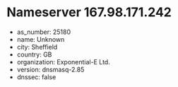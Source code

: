 # Nameserver 167.98.171.242

* as_number: 25180
* name: Unknown
* city: Sheffield
* country: GB
* organization: Exponential-E Ltd.
* version: dnsmasq-2.85
* dnssec: false
